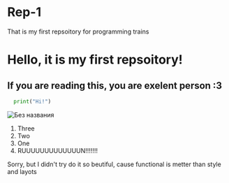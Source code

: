 # Rep-1
That is my first repsoitory for programming trains
# Hello, it is my first repsoitory!
## If you are reading this, you are exelent person :3 

``` python
  print("Hi!")
```
![Без названия](https://user-images.githubusercontent.com/59179698/135407379-e2a5410f-4424-4a9a-a84f-354f8358df22.jpg)

1. Three
2. Two
3. One
4. RUUUUUUUUUUUUUN!!!!!!!

Sorry, but I didn't try do it so beutiful, cause functional is metter than style and layots
